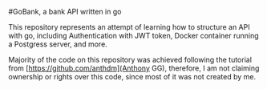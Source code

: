 #GoBank, a bank API written in go

This repository represents an attempt of learning how to structure an API with go, including Authentication with JWT token, Docker container running a Postgress server, and more. 

Majority of the code on this repository was achieved following the tutorial from [https://github.com/anthdm](Anthony GG), therefore, I am not claiming ownership or rights over this code, since most of it was not created by me. 